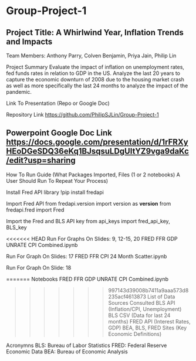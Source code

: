 # Group-Project-1

Project Title: A Whirlwind Year, Inflation Trends and Impacts
----------------------------------------------------------------------
Team Members: Anthony Parry, Colven Benjamin, Priya Jain, Philip Lin

Project Summary
Evaluate the impact of inflation on unemployment rates, fed funds rates in relation to GDP in the US. Analyze the last 20 years to capture the economic downturn of 2008 due to the housing market crash as well as more specifically the last 24 months to analyze the impact of the pandemic.

Link To Presentation (Repo or Google Doc)

Repository Link
https://github.com/PhilipSJLin/Group-Project-1

Powerpoint Google Doc Link
https://docs.google.com/presentation/d/1rFRXyHEoDGeSDQ36eKq1BJsqsuLDgUItYZ9vga9daKc/edit?usp=sharing
----------------------------------------------------------------------
How To Run Guide (What Packages Imported, Files (1 or 2 notebooks) A User Should Run To Repeat Your Process)

Install Fred API library
!pip install fredapi

Import Fred API
from fredapi.version import version as __version__
from fredapi.fred import Fred

Import the Fred and BLS API key
from api_keys import fred_api_key, BLS_key

<<<<<<< HEAD
Run For Graphs On Slides: 9, 12-15, 20
FRED FFR GDP UNRATE CPI Combined.ipynb

Run For Graph On Slides: 17
FRED FFR CPI 24 Month Scatter.ipynb

Run For Graph On Slide: 18

=======
Notebooks
FRED FFR GDP UNRATE CPI Combined.ipynb

>>>>>>> 997143d39008b7411a9aaa573d8235acf4613873
List of Data Sources Consulted 
BLS API (Inflation/CPI, Unemployment)
BLS CSV (Data for last 24 months)
FRED API (Interest Rates, GDP)
BEA, BLS, FRED Sites (Key Economic Definitions)

Acronymns
BLS: Bureau of Labor Statistics
FRED: Federal Reserve Economic Data
BEA: Bureau of Economic Analysis


